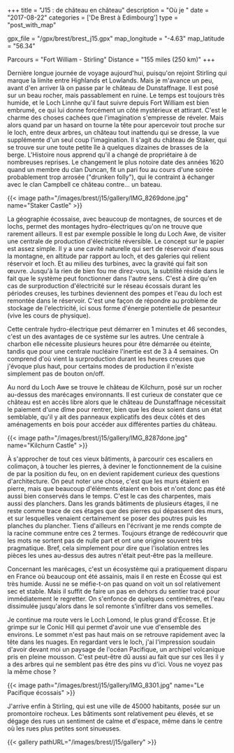 +++
title = "J15 : de château en château"
description = "Où je "
date = "2017-08-22"
categories = ['De Brest à Edimbourg']
type = "post_with_map"

gpx_file = "/gpx/brest/brest_j15.gpx"
map_longitude = "-4.63"
map_latitude = "56.34"

Parcours = "Fort William - Stirling"
Distance = "155 miles (250 km)"
+++


Dernière longue journée de voyage aujourd'hui, puisqu'on rejoint Stirling qui marque la limite entre Highlands et Lowlands. Mais je m'avance un peu, avant d'en arriver là on passe par le château de Dunstaffnage. Il est posé sur un beau rocher, mais passablement en ruine.
Le temps est toujours très humide, et le Loch Linnhe qu'il faut suivre depuis Fort William est bien embrumé, ce qui lui donne forcément un côté mystérieux et attirant. C'est le charme des choses cachées que l'imagination s'empresse de réveler. Mais alors quand par un hasard on tourne la tête pour apercevoir tout proche sur le loch, entre deux arbres, un château tout inattendu qui se dresse, la vue supplémente d'un seul coup l'imagination.
Il s'agit du château de Staker, qui se trouve sur une toute petite île à quelques dizaines de brasses de la berge. L'Histoire nous apprend qu'il a changé de propriétaire à de nombreuses reprises. Le changement le plus notoire date des années 1620 quand un membre du clan Duncan, fit un pari fou au cours d'une soirée probablement trop arrosée ("drunken folly"), qui le contraint à échanger avec le clan Campbell ce château contre... un bateau.


{{< image path="/images/brest/j15/gallery/IMG_8269done.jpg" name="Staker Castle" >}}

La géographie écossaise, avec beaucoup de montagnes, de sources et de lochs, permet des montages hydro-électriques qu'on ne trouve que rarement ailleurs. Il est par exemple possible le long du Loch Awe, de visiter une centrale de production d'électricité réversible. Le concept sur le papier est assez simple. Il y a une cavité naturelle qui sert de réservoir d'eau sous la montagne, en altitude par rapport au loch, et des galeries qui relient réservoir et loch. Et au milieu des turbines, avec la gravité qui fait son œuvre.
Jusqu'à la rien de bien fou me direz-vous, la subtilité réside dans le fait que le système peut fonctionner dans l'autre sens. C'est à dire qu'en cas de surproduction d'électricité sur le réseau écossais durant les périodes creuses, les turbines deviennent des pompes et l'eau du loch est remontée dans le réservoir. C'est une façon de répondre au problème de stockage de l'electricité, ici sous forme d'énergie potentielle de pesanteur (vive les cours de physique).

Cette centrale hydro-électrique peut démarrer en 1 minutes et 46 secondes, c'est un des avantages de ce système sur les autres. Une centrale à charbon elle nécessite plusieurs heures pour être démarrée ou éteinte, tandis que pour une centrale nucléaire l'inertie est de 3 à 4 semaines. On comprend d'où vient la surproduction durant les heures creuses que j'évoque plus haut, pour certains modes de production il n'existe simplement pas de bouton on/off.

Au nord du Loch Awe se trouve le château de Kilchurn, posé sur un rocher au-dessus des marécages environnants. Il est curieux de constater que ce château est en accès libre alors que le château de Dunstaffnage nécessitait le paiement d'une dîme pour rentrer, bien que les deux soient dans un état semblable, qu'il y ait des panneaux explicatifs des deux côtés et des aménagements en bois pour accéder aux différentes parties du château.


{{< image path="/images/brest/j15/gallery/IMG_8287done.jpg" name="Kilchurn Castle" >}}

À s'approcher de tout ces vieux bâtiments, à parcourir ces escaliers en colimaçon, à toucher les pierres, à deviner le fonctionnement de la cuisine de par la position du feu, on en devient rapidement curieux des questions d'architecture. On peut noter une chose, c'est que les murs étaient en pierre, mais que beaucoup d'éléments étaient en bois et n'ont donc pas été aussi bien conservés dans le temps. C'est le cas des charpentes, mais aussi des planchers. Dans les grands bâtiments de plusieurs étages, il ne reste comme trace de ces étages que des pierres qui dépassent des murs, et sur lesquelles venaient certainement se poser des poutres puis les planches du plancher.
Tiens d'ailleurs en l'écrivant je me rends compte de la racine commune entre ces 2 termes. Toujours étrange de redécouvrir que les mots ne sortent pas de nulle part et ont une origine souvent très pragmatique. Bref, cela simplement pour dire que l'isolation entres les pièces les unes au-dessus des autres n'était peut-être pas la meilleure.

Concernant les marécages, c'est un écosystème qui a pratiquement disparu en France où beaucoup ont été assainis, mais il en reste en Écosse qui est très humide. Aussi ne se méfie-t-on pas quand on voit un sol relativement sec et stable. Mais il suffit de faire un pas en dehors du sentier tracé pour immédiatement le regretter. On s'enfonce de quelques centimètres, et l'eau dissimulée jusqu'alors dans le sol remonte s’infiltrer dans vos semelles.

Je continue ma route vers le Loch Lomond, le plus grand d'Écosse. Et je grimpe sur le Conic Hill qui permet d'avoir une vue d'ensemble des environs. Le sommet n'est pas haut mais on se retrouve rapidement avec la tête dans les nuages. En regardant vers le loch, j'ai l'impression soudain d'avoir devant moi un paysage de l'océan Pacifique, un archipel volcanique pris en pleine mousson. C'est peut-être dû aussi au fait que sur ces îles il y a des arbres qui ne semblent pas être des pins vu d'ici. Vous ne voyez pas la même chose ?

{{< image path="/images/brest/j15/gallery/IMG_8301.jpg" name="Le Pacifique écossais" >}}

J'arrive enfin à Stirling, qui est une ville de 45000 habitants, posée sur un promontoire rocheux. Les bâtiments sont relativement peu élevés, et se dégage des rues un sentiment de calme et d'espace, même dans le centre où les rues plus petites sont sinueuses.


{{< gallery pathURL="/images/brest/j15/gallery" >}}
